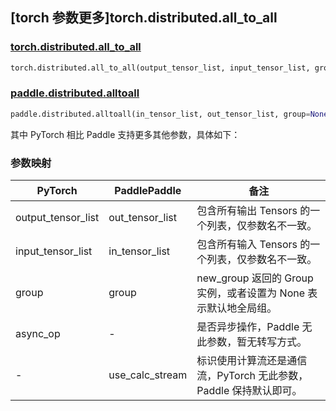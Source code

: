 ## [torch 参数更多]torch.distributed.all_to_all

### [torch.distributed.all_to_all](https://pytorch.org/docs/stable/distributed.html#torch.distributed.all_to_all)

```python
torch.distributed.all_to_all(output_tensor_list, input_tensor_list, group=None, async_op=False)
```

### [paddle.distributed.alltoall](https://www.paddlepaddle.org.cn/documentation/docs/zh/api/paddle/distributed/alltoall_cn.html)

```python
paddle.distributed.alltoall(in_tensor_list, out_tensor_list, group=None, use_calc_stream=True)
```

其中 PyTorch 相比 Paddle 支持更多其他参数，具体如下：

### 参数映射

| PyTorch            | PaddlePaddle    | 备注                                                              |
| ------------------ | --------------- | ----------------------------------------------------------------- |
| output_tensor_list | out_tensor_list | 包含所有输出 Tensors 的一个列表，仅参数名不一致。                 |
| input_tensor_list  | in_tensor_list  | 包含所有输入 Tensors 的一个列表，仅参数名不一致。                 |
| group              | group           | new_group 返回的 Group 实例，或者设置为 None 表示默认地全局组。                                               |
| async_op           | -               | 是否异步操作，Paddle 无此参数，暂无转写方式。                     |
| -                  | use_calc_stream | 标识使用计算流还是通信流，PyTorch 无此参数，Paddle 保持默认即可。 |
